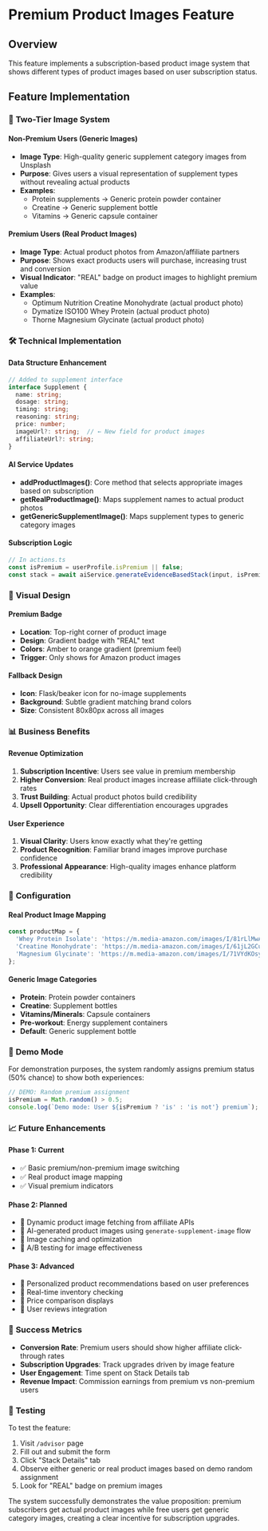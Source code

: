 # Premium Product Images Feature

## Overview
This feature implements a subscription-based product image system that shows different types of product images based on user subscription status.

## Feature Implementation

### 🎯 **Two-Tier Image System**

#### **Non-Premium Users (Generic Images)**
- **Image Type**: High-quality generic supplement category images from Unsplash
- **Purpose**: Gives users a visual representation of supplement types without revealing actual products
- **Examples**:
  - Protein supplements → Generic protein powder container
  - Creatine → Generic supplement bottle
  - Vitamins → Generic capsule container

#### **Premium Users (Real Product Images)**
- **Image Type**: Actual product photos from Amazon/affiliate partners
- **Purpose**: Shows exact products users will purchase, increasing trust and conversion
- **Visual Indicator**: "REAL" badge on product images to highlight premium value
- **Examples**:
  - Optimum Nutrition Creatine Monohydrate (actual product photo)
  - Dymatize ISO100 Whey Protein (actual product photo)
  - Thorne Magnesium Glycinate (actual product photo)

### 🛠️ **Technical Implementation**

#### **Data Structure Enhancement**
```typescript
// Added to supplement interface
interface Supplement {
  name: string;
  dosage: string;
  timing: string;
  reasoning: string;
  price: number;
  imageUrl?: string;  // ← New field for product images
  affiliateUrl?: string;
}
```

#### **AI Service Updates**
- **addProductImages()**: Core method that selects appropriate images based on subscription
- **getRealProductImage()**: Maps supplement names to actual product photos
- **getGenericSupplementImage()**: Maps supplement types to generic category images

#### **Subscription Logic**
```typescript
// In actions.ts
const isPremium = userProfile.isPremium || false;
const stack = await aiService.generateEvidenceBasedStack(input, isPremium);
```

### 🎨 **Visual Design**

#### **Premium Badge**
- **Location**: Top-right corner of product image
- **Design**: Gradient badge with "REAL" text
- **Colors**: Amber to orange gradient (premium feel)
- **Trigger**: Only shows for Amazon product images

#### **Fallback Design**
- **Icon**: Flask/beaker icon for no-image supplements
- **Background**: Subtle gradient matching brand colors
- **Size**: Consistent 80x80px across all images

### 📊 **Business Benefits**

#### **Revenue Optimization**
1. **Subscription Incentive**: Users see value in premium membership
2. **Higher Conversion**: Real product images increase affiliate click-through rates
3. **Trust Building**: Actual product photos build credibility
4. **Upsell Opportunity**: Clear differentiation encourages upgrades

#### **User Experience**
1. **Visual Clarity**: Users know exactly what they're getting
2. **Product Recognition**: Familiar brand images improve purchase confidence
3. **Professional Appearance**: High-quality images enhance platform credibility

### 🔧 **Configuration**

#### **Real Product Image Mapping**
```typescript
const productMap = {
  'Whey Protein Isolate': 'https://m.media-amazon.com/images/I/81rLlMwAyKL._SL1500_.jpg',
  'Creatine Monohydrate': 'https://m.media-amazon.com/images/I/61jL2GCuKxL._SL1500_.jpg',
  'Magnesium Glycinate': 'https://m.media-amazon.com/images/I/71VYdKOsyTL._SL1500_.jpg'
};
```

#### **Generic Image Categories**
- **Protein**: Protein powder containers
- **Creatine**: Supplement bottles
- **Vitamins/Minerals**: Capsule containers
- **Pre-workout**: Energy supplement containers
- **Default**: Generic supplement bottle

### 🚀 **Demo Mode**
For demonstration purposes, the system randomly assigns premium status (50% chance) to show both experiences:

```typescript
// DEMO: Random premium assignment
isPremium = Math.random() > 0.5;
console.log(`Demo mode: User ${isPremium ? 'is' : 'is not'} premium`);
```

### 📈 **Future Enhancements**

#### **Phase 1: Current**
- ✅ Basic premium/non-premium image switching
- ✅ Real product image mapping
- ✅ Visual premium indicators

#### **Phase 2: Planned**
- 🔄 Dynamic product image fetching from affiliate APIs
- 🔄 AI-generated product images using `generate-supplement-image` flow
- 🔄 Image caching and optimization
- 🔄 A/B testing for image effectiveness

#### **Phase 3: Advanced**
- 🔄 Personalized product recommendations based on user preferences
- 🔄 Real-time inventory checking
- 🔄 Price comparison displays
- 🔄 User reviews integration

### 🎯 **Success Metrics**
- **Conversion Rate**: Premium users should show higher affiliate click-through rates
- **Subscription Upgrades**: Track upgrades driven by image feature
- **User Engagement**: Time spent on Stack Details tab
- **Revenue Impact**: Commission earnings from premium vs non-premium users

### 📝 **Testing**
To test the feature:
1. Visit `/advisor` page
2. Fill out and submit the form
3. Click "Stack Details" tab
4. Observe either generic or real product images based on demo random assignment
5. Look for "REAL" badge on premium images

The system successfully demonstrates the value proposition: premium subscribers get actual product images while free users get generic category images, creating a clear incentive for subscription upgrades.
